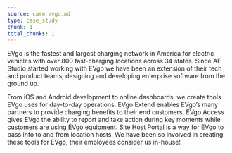 ```yaml
---
source: case evgo.md
type: case_study
chunk: 1
total_chunks: 1
---
```


EVgo is the fastest and largest charging network in America for electric vehicles with over 800 fast-charging locations across 34 states. Since AE Studio started working with EVgo we have been an extension of their tech and product teams, designing and developing enterprise software from the ground up.

From iOS and Android development to online dashboards, we create tools EVgo uses for day-to-day operations. EVgo Extend enables EVgo’s many partners to provide charging benefits to their end customers. EVgo Access gives EVgo the ability to report and take action during key moments while customers are using EVgo equipment. Site Host Portal is a way for EVgo to pass info to and from location hosts. We have been so involved in creating these tools for EVgo, their employees consider us in-house!